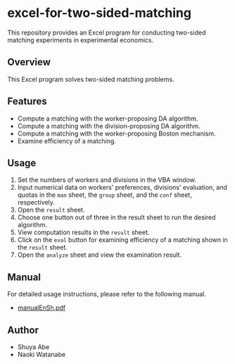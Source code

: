 # excel-for-two-sided-matching

This repository provides an Excel program for conducting two-sided matching experiments in experimental economics.

## Overview

This Excel program solves two-sided matching problems.

## Features

*   Compute a matching with the worker-proposing DA algorithm.
*   Compute a matching with the division-proposing DA algorithm.
*   Compute a matching with the worker-proposing Boston mechanism.
*   Examine efficiency of a matching.

## Usage

1.  Set the numbers of workers and divisions in the VBA window.
2.  Input numerical data on workers' preferences, divisions' evaluation, and quotas in the `man` sheet, the `group` sheet, and the `conf` sheet, respectively.
3.  Open the `result` sheet.
4.  Choose one button out of three in the result sheet to run the desired algorithm.
5.  View computation results in the `result` sheet.
6.  Click on the `eval` button for examining efficiency of a matching shown in the `result` sheet.
7.  Open the `analyze` sheet and view the examination result.

## Manual

For detailed usage instructions, please refer to the following manual.

*   [manualEnSh.pdf](https://github.com/shuya-abe/excel-for-two-sided-matching/blob/main/manualEnSh.pdf)

## Author

*   Shuya Abe
*   Naoki Watanabe